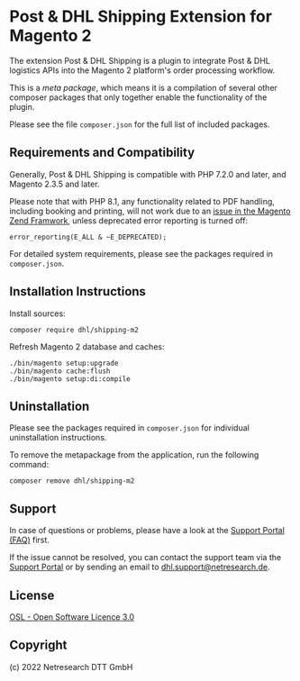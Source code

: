 Post & DHL Shipping Extension for Magento 2
===========================================

The extension Post & DHL Shipping is a plugin to integrate Post & DHL logistics APIs
into the Magento 2 platform's order processing workflow.

This is a *meta package*, which means it is a compilation of several other composer packages
that only together enable the functionality of the plugin.

Please see the file `composer.json` for the full list of included packages.

## Requirements and Compatibility

Generally, Post & DHL Shipping is compatible with PHP 7.2.0 and later, and Magento 2.3.5 and later.

Please note that with PHP 8.1, any functionality related to PDF handling,
including booking and printing, will not work due to an
[issue in the Magento Zend Framwork](https://github.com/magento/zf1/issues/44),
unless deprecated error reporting is turned off:


```
error_reporting(E_ALL & ~E_DEPRECATED);
```

For detailed system requirements, please see the packages required in `composer.json`.

## Installation Instructions

Install sources:

    composer require dhl/shipping-m2

Refresh Magento 2 database and caches:

    ./bin/magento setup:upgrade
    ./bin/magento cache:flush
    ./bin/magento setup:di:compile

## Uninstallation

Please see the packages required in `composer.json` for individual uninstallation instructions.

To remove the metapackage from the application, run the following command:
    
    composer remove dhl/shipping-m2

## Support

In case of questions or problems, please have a look at the
[Support Portal (FAQ)](http://dhl.support.netresearch.de/) first.

If the issue cannot be resolved, you can contact the support team via the
[Support Portal](http://dhl.support.netresearch.de/) or by sending an email
to <dhl.support@netresearch.de>.

## License

[OSL - Open Software Licence 3.0](http://opensource.org/licenses/osl-3.0.php)

## Copyright

(c) 2022 Netresearch DTT GmbH
